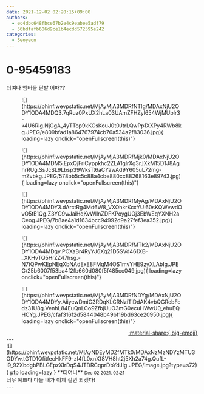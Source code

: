 ```yaml
---
date: 2021-12-02 02:20:15+09:00
authors:
  - ec4dbc648fbce67b2e4c9eabee5adf79
  - 56bdfafb606d9ce1b4ecdd572595e242
categories:
  - Seoyeon
---
```


# 0-95459183

<div class="post-container" markdown="1">
<div class="content-container md-sidebar__scrollwrap" markdown="1">

더여나 멤버들 단발 어때??
<figure markdown="1">
![](https://phinf.wevpstatic.net/MjAyMjA3MDRfNTIg/MDAxNjU2ODY1ODA4MDQ3.7qRuz0PxUX2hLa03UAmZFHZyl654WjMUbIr3-k4U6RIg.NjGgA_4yTTop9kKCsKouJ0t0JtrLQwPp1XXPy4RWb8kg.JPEG/e809bfad1a864767974cb76a534a2f83036.jpg){ loading=lazy onclick="openFullscreen(this)"}
</figure>

<figure markdown="1">
![](https://phinf.wevpstatic.net/MjAyMjA3MDRfMjk0/MDAxNjU2ODY1ODA4MDM5.EpxQjFriCyppkhc2ZLA1glrXg3rJXkM15D1J8AghrRUg.SsJcSL9Lbsp39WksTt6aCYawAd9Y605uL72mg-mZvbkg.JPEG/578bb5c5c88a4cbe880cc88268163e89743.jpg){ loading=lazy onclick="openFullscreen(this)"}
</figure>

<figure markdown="1">
![](https://phinf.wevpstatic.net/MjAyMjA3MDRfMyAg/MDAxNjU2ODY1ODA4MDY3.dArctRg4Md6W8_VXOhkrKcxYUl60sKQWvwdOvO5tE1Qg.Z3YG9wJaiHqKvWIlnZDFKPoygUOj3EbWEqYXNH2aCeog.JPEG/7b8ae4a1d1634bcc94992d9a27fef3ea352.jpg){ loading=lazy onclick="openFullscreen(this)"}
</figure>

<figure markdown="1">
![](https://phinf.wevpstatic.net/MjAyMjA3MDRfMTk2/MDAxNjU2ODY1ODA4MDgy.PCXaBr4RyYJ6Xq21D5SVd461XB-_XKHvTQ5HrZZ47hsg.-N7tQPwKEpNEqXbNAdExE8FMqM4OS1mvYHE9zyXLAbIg.JPEG/25b6007f53ba4f2fb660d080f5f485cc049.jpg){ loading=lazy onclick="openFullscreen(this)"}
</figure>

<figure markdown="1">
![](https://phinf.wevpstatic.net/MjAyMjA3MDRfNDYg/MDAxNjU2ODY1ODA4MDYy.AiiyewDmiG3RDqKLCRNziTiDdAK4vbQGRebFcdz31U8g.VenhL84EuQnLCo9ZfbjUuO3mG0ecuHWwU0_ehuEQHCYg.JPEG/cfaf316f2d5844048b49bf19bd63ce20950.jpg){ loading=lazy onclick="openFullscreen(this)"}
</figure>


</div>
</div>

<div style="text-align: right;" markdown="1">
<a href="https://weverse.io/fromis9/fanpost/0-95459183" style="text-align: right;">:material-share:{.big-emoji}</a>
</div>
---

<div class="comments-container md-sidebar__scrollwrap" markdown="1">
<div class="comment" markdown="1">
<div class='id-container' markdown="1">
![](https://phinf.wevpstatic.net/MjAyNDEyMDZfMTk0/MDAxNzMzNDYzMTU3ODYw.tGTD1QfitfecHkFF9-zI4fL0xnXf8VH8ht2j5Xh2a74g.QufL-i9_92XbdgbPBLGEpzXIrDqS4JTDRCqprDbYdJIg.JPEG/image.jpg?type=s72){ pfp loading=lazy }
**<span class="artist">더여니</span>** <small>Dec 02 2021, 02:21</small><br>
</div>
<div class='comment-body' markdown="1">
너무 예쁘다 다들 내가 이제 길면 되겠다!
</div>
</div>
</div>
---
